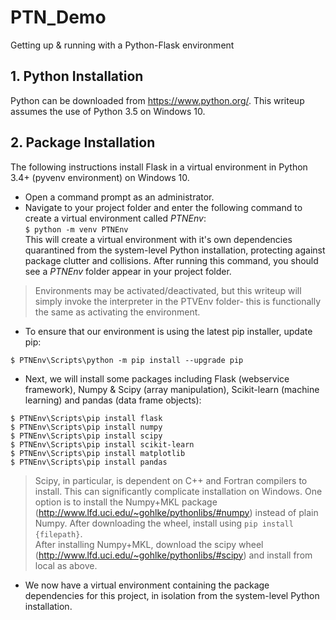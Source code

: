 # PTN_Demo
Getting up &amp; running with a Python-Flask environment

## 1. Python Installation

Python can be downloaded from https://www.python.org/. This writeup assumes the use of Python 3.5 on Windows 10.

## 2. Package Installation

The following instructions install Flask in a virtual environment in Python 3.4+ (pyvenv environment) on Windows 10.

* Open a command prompt as an administrator.
* Navigate to your project folder and enter the following command to create a virtual environment called *PTNEnv*: </br>
`$ python -m venv PTNEnv`</br>
This will create a virtual environment with it's own dependencies quarantined from the system-level Python installation, protecting against package clutter and collisions. After running this command, you should see a *PTNEnv* folder appear in your project folder.
> Environments may be activated/deactivated, but this writeup will simply invoke the interpreter in the PTVEnv folder- this is functionally the same as activating the environment.

* To ensure that our environment is using the latest pip installer, update pip: </br>
```
$ PTNEnv\Scripts\python -m pip install --upgrade pip
```
* Next, we will install some packages including Flask (webservice framework), Numpy & Scipy (array manipulation), Scikit-learn (machine learning) and pandas (data frame objects):
```
$ PTNEnv\Scripts\pip install flask
$ PTNEnv\Scripts\pip install numpy
$ PTNEnv\Scripts\pip install scipy
$ PTNEnv\Scripts\pip install scikit-learn
$ PTNEnv\Scripts\pip install matplotlib
$ PTNEnv\Scripts\pip install pandas
```
> Scipy, in particular, is dependent on C++ and Fortran compilers to install. This can significantly complicate installation on Windows. One option is to install the Numpy+MKL package (http://www.lfd.uci.edu/~gohlke/pythonlibs/#numpy) instead of plain Numpy. After downloading the wheel, install using `pip install {filepath}`. </br>
After installing Numpy+MKL, download the scipy wheel (http://www.lfd.uci.edu/~gohlke/pythonlibs/#scipy) and install from local as above.

* We now have a virtual environment containing the package dependencies for this project, in isolation from the system-level Python installation.
